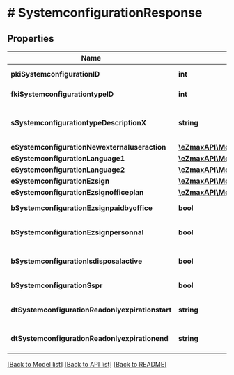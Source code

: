 # # SystemconfigurationResponse

## Properties

Name | Type | Description | Notes
------------ | ------------- | ------------- | -------------
**pkiSystemconfigurationID** | **int** | The unique ID of the Systemconfiguration |
**fkiSystemconfigurationtypeID** | **int** | The unique ID of the Systemconfigurationtype |
**sSystemconfigurationtypeDescriptionX** | **string** | The description of the Systemconfigurationtype in the language of the requester |
**eSystemconfigurationNewexternaluseraction** | [**\eZmaxAPI\Model\FieldESystemconfigurationNewexternaluseraction**](FieldESystemconfigurationNewexternaluseraction.md) |  |
**eSystemconfigurationLanguage1** | [**\eZmaxAPI\Model\FieldESystemconfigurationLanguage1**](FieldESystemconfigurationLanguage1.md) |  |
**eSystemconfigurationLanguage2** | [**\eZmaxAPI\Model\FieldESystemconfigurationLanguage2**](FieldESystemconfigurationLanguage2.md) |  |
**eSystemconfigurationEzsign** | [**\eZmaxAPI\Model\FieldESystemconfigurationEzsign**](FieldESystemconfigurationEzsign.md) |  | [optional]
**eSystemconfigurationEzsignofficeplan** | [**\eZmaxAPI\Model\FieldESystemconfigurationEzsignofficeplan**](FieldESystemconfigurationEzsignofficeplan.md) |  | [optional]
**bSystemconfigurationEzsignpaidbyoffice** | **bool** | Whether if Ezsign is paid by the company or not | [optional]
**bSystemconfigurationEzsignpersonnal** | **bool** | Whether if we allow the creation of personal files in eZsign |
**bSystemconfigurationIsdisposalactive** | **bool** | Whether is Disposal processus is active or not | [optional]
**bSystemconfigurationSspr** | **bool** | Whether if we allow SSPR |
**dtSystemconfigurationReadonlyexpirationstart** | **string** | The start date where the system will be in read only | [optional]
**dtSystemconfigurationReadonlyexpirationend** | **string** | The end date where the system will be in read only | [optional]

[[Back to Model list]](../../README.md#models) [[Back to API list]](../../README.md#endpoints) [[Back to README]](../../README.md)
